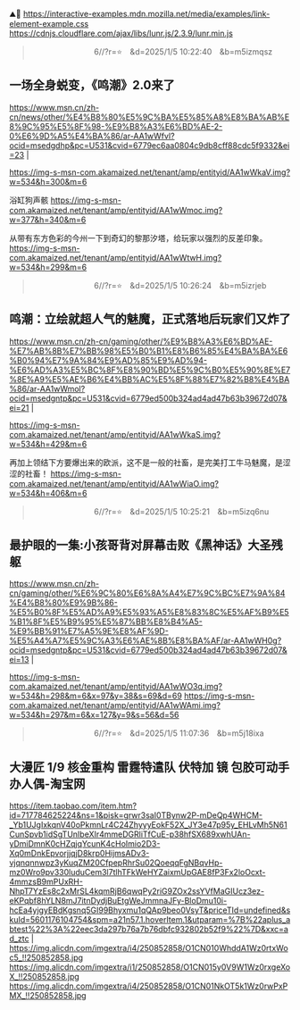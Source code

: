 ⛰️🌰
https://interactive-examples.mdn.mozilla.net/media/examples/link-element-example.css
https://cdnjs.cloudflare.com/ajax/libs/lunr.js/2.3.9/lunr.min.js
>　　　　　　　　6//?r=⭐　&d=2025/1/5 10:22:40　&b=m5izmqsz
## 一场全身蜕变，《鸣潮》2.0来了
https://www.msn.cn/zh-cn/news/other/%E4%B8%80%E5%9C%BA%E5%85%A8%E8%BA%AB%E8%9C%95%E5%8F%98-%E9%B8%A3%E6%BD%AE-2-0%E6%9D%A5%E4%BA%86/ar-AA1wWfvl?ocid=msedgdhp&pc=U531&cvid=6779ec6aa0804c9db8cff88cdc5f9332&ei=23
|

https://img-s-msn-com.akamaized.net/tenant/amp/entityid/AA1wWkaV.img?w=534&h=300&m=6

浴缸狗声骸
https://img-s-msn-com.akamaized.net/tenant/amp/entityid/AA1wWmoc.img?w=377&h=340&m=6

从带有东方色彩的今州一下到奇幻的黎那汐塔，给玩家以强烈的反差印象。
https://img-s-msn-com.akamaized.net/tenant/amp/entityid/AA1wWtwH.img?w=534&h=299&m=6

>　　　　　　　　6//?r=⭐　&d=2025/1/5 10:26:24　&b=m5izrjeb
## 鸣潮：立绘就超人气的魅魔，正式落地后玩家们又炸了
https://www.msn.cn/zh-cn/gaming/other/%E9%B8%A3%E6%BD%AE-%E7%AB%8B%E7%BB%98%E5%B0%B1%E8%B6%85%E4%BA%BA%E6%B0%94%E7%9A%84%E9%AD%85%E9%AD%94-%E6%AD%A3%E5%BC%8F%E8%90%BD%E5%9C%B0%E5%90%8E%E7%8E%A9%E5%AE%B6%E4%BB%AC%E5%8F%88%E7%82%B8%E4%BA%86/ar-AA1wWmol?ocid=msedgntp&pc=U531&cvid=6779ed500b324ad4ad47b63b39672d07&ei=21
|

https://img-s-msn-com.akamaized.net/tenant/amp/entityid/AA1wWkaS.img?w=534&h=429&m=6

再加上领结下方要爆出来的欧派，这不是一般的社畜，是完美打工牛马魅魔，是涩涩的社畜！
https://img-s-msn-com.akamaized.net/tenant/amp/entityid/AA1wWiaO.img?w=534&h=406&m=6


>　　　　　　　　6//?r=⭐　&d=2025/1/5 10:25:21　&b=m5izq6nu
## 最护眼的一集:小孩哥背对屏幕击败《黑神话》大圣残躯
https://www.msn.cn/zh-cn/gaming/other/%E6%9C%80%E6%8A%A4%E7%9C%BC%E7%9A%84%E4%B8%80%E9%9B%86-%E5%B0%8F%E5%AD%A9%E5%93%A5%E8%83%8C%E5%AF%B9%E5%B1%8F%E5%B9%95%E5%87%BB%E8%B4%A5-%E9%BB%91%E7%A5%9E%E8%AF%9D-%E5%A4%A7%E5%9C%A3%E6%AE%8B%E8%BA%AF/ar-AA1wWH0g?ocid=msedgntp&pc=U531&cvid=6779ed500b324ad4ad47b63b39672d07&ei=13
|

https://img-s-msn-com.akamaized.net/tenant/amp/entityid/AA1wWO3q.img?w=534&h=298&m=6&x=97&y=38&s=69&d=69
https://img-s-msn-com.akamaized.net/tenant/amp/entityid/AA1wWAmi.img?w=534&h=297&m=6&x=127&y=9&s=56&d=56

>　　　　　　　　6//?r=⭐　&d=2025/1/5 11:07:36　&b=m5j18ixa
## 大漫匠 1/9 核金重构 雷霆特遣队 伏特加 镜 包胶可动手办人偶-淘宝网
https://item.taobao.com/item.htm?id=717784625224&ns=1&pisk=grwr3saI0TBynw2P-mDeQp4WHCM-_Yb1UJgIxkqnV40oPkmnLr4C24ZhyyyEokF52X_JY3e47p95y_EHLvMh5N61CunSpvb1idSgTUnIbeXIr4mmeDGRliTfCuE-p38hfSX689xwhUAn-yDmiDmnK0cHZqjqYcunK4cHoImio2D3-Xq0mDnkEpvorjjqjD8krp0HijmsADv3-vjqnqnnwpz3yKuqZM20CfpepRhrSu02QoeqqFgNBqvHp-mz0Wro9pv330luduCem3l7tlhTFkWeHYZaixmUpGAE8fP3Fx2loOcxt-4mmzsB9mPUxRH-NhpT7YzEs8c2xMrSL4kqmRjB6qwqPy2riG9ZOx2ssYVfMaGIUcz3ez-eKPqbf8hYLN8mJ7itnDydjBuEtgWeJmmnaJFy-BloDmu10i-hcEa4yjgyEBdKgsnq5GI99Bhyxmu1qQAp9beo0VsyT&priceTId=undefined&skuId=5601176104754&spm=a21n57.1.hoverItem.1&utparam=%7B%22aplus_abtest%22%3A%22eec3da297b76a7b76dbfc932802b52f9%22%7D&xxc=ad_ztc
|
https://img.alicdn.com/imgextra/i4/250852858/O1CN010WhddA1Wz0rtxWoc5_!!250852858.jpg
https://img.alicdn.com/imgextra/i1/250852858/O1CN015y0V9W1Wz0rxgeXoX_!!250852858.jpg
https://img.alicdn.com/imgextra/i4/250852858/O1CN01NkOT5k1Wz0rwPxPMX_!!250852858.jpg
